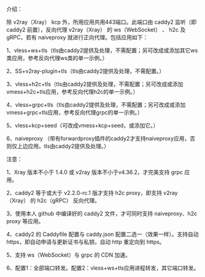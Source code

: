 介绍：

除 v2ray（Xray） kcp 外，所用应用共用443端口。此端口由 caddy2 监听（即 caddy2 前置），反向代理 v2ray（Xray） 的 ws（WebSocket） 、 h2c 及 gRPC，若有 naiveproxy 就进行正向代理。包括应用如下：

1、vless+ws+tls（tls由caddy2提供及处理，不需配置；另可改成或添加其它ws类应用，参考反向代理ws类的单一示例。）

2、SS+v2ray-plugin+tls（tls由caddy2提供及处理，不需配置。）

3、vless+h2c+tls（tls由caddy2提供及处理，不需配置；另可改成或添加vmess+h2c+tls应用，参考反向代理h2c的单一示例。）

4、vless+grpc+tls（tls由caddy2提供及处理，不需配置；另可改成或添加vmess+grpc+tls应用，参考反向代理grpc的单一示例。）

5、vless+kcp+seed（可改成vmess+kcp+seed，或添加它。）

6、naiveproxy （带有forwardproxy插件的caddy2才支持naiveproxy应用，否则仅上边应用。tls由caddy2提供及处理。）

注意：

1、Xray 版本不小于 1.4.0 或 v2ray 版本不小于v4.36.2，才完美支持 grpc 应用。

2、caddy2 等于或大于 v2.2.0-rc.1 版才支持 h2c proxy，即支持 v2ray（Xray） 的 h2c（gRPC） 反向代理。

3、使用本人 github 中编译好的 caddy2 文件，才可同时支持 naiveproxy、h2c proxy 等应用。

4、caddy2 的 Caddyfile 配置与 caddy.json 配置二选一（效果一样）。支持自动 https，即自动申请与更新证书与私钥，自动 http 重定向到 https。

5、支持 ws（WebSocket）与 grpc 的 CDN 加速。

6、配置1：全部端口转发。配置2：vless+ws+tls应用进程转发，其它端口转发。
